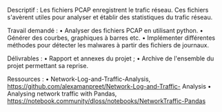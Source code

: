 Descriptif :
Les fichiers PCAP enregistrent le trafic réseau. Ces fichiers s'avèrent utiles pour analyser et établir des
statistiques du trafic réseau.

Travail demandé :
• Analyser des fichiers PCAP en utilisant python.
• Générer des courbes, graphiques à barres etc.
• Implémenter différentes méthodes pour détecter les malwares à partir des fichiers de journaux.

Délivrables :
• Rapport et annexes du projet ;
• Archive de l'ensemble du projet permettant sa reprise.

Ressources :
• Network-Log-and-Traffic-Analysis, https://github.com/alexamanpreet/Network-Log-and-Traffic-
Analysis
• Analysing network traffic with Pandas,
https://notebook.community/dloss/notebooks/NetworkTraffic-Pandas
